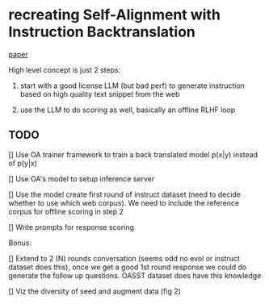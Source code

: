 # recreating Self-Alignment with Instruction Backtranslation

[paper](https://arxiv.org/abs/2308.06259)

High level concept is just 2 steps:

1. start with a good license LLM (but bad perf) to generate instruction based on high quality text snippet from the web

2. use the LLM to do scoring as well, basically an offline RLHF loop

## TODO

[] Use OA trainer framework to train a back translated model p(x|y) instead of p(y|x)

[] Use OA's model to setup inference server

[] Use the model create first round of instruct dataset (need to decide whether to use which web corpus). We need to include the reference corpus for offline scoring in step 2

[] Write prompts for response scoring

Bonus:

[] Extend to 2 (N) rounds conversation (seems odd no evol or instruct dataset does this), once we get a good 1st round response we could do generate the follow up questions. OASST dataset does have this knowledge

[] Viz the diversity of seed and augment data (fig 2)

